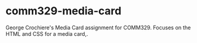 # comm329-media-card
 George Crochiere's Media Card assignment for COMM329. Focuses on the HTML and CSS for a media card,.
